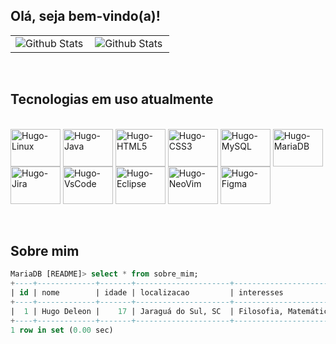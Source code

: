 ## Olá, seja bem-vindo(a)!


<table>
  <tr>
    <td>
      <img
        align="left"
        src="https://github-readme-stats.vercel.app/api?username=HugoDeleonP&theme=highcontrast&hide_border=false&include_all_commits=true&show_icons=true"
        alt="Github Stats"
      />
    </td>
    <td>
      <img
        align="left"
        src="https://github-readme-stats.vercel.app/api/top-langs/?username=HugoDeleonP&theme=highcontrast&hide_border=false&include_all_commits=true&count_private=true&layout=compact"
        alt="Github Stats"
      />
    </td>
  </tr>
</table>
<br>
  
## Tecnologias em uso atualmente

<div style = "display: inline_block"> <br>
  <img align= "Center" alt="Hugo-Linux" height = "60" width = "80" src="https://cdn.jsdelivr.net/gh/devicons/devicon@latest/icons/linux/linux-original.svg" />
  <img align= "Center" alt="Hugo-Java" height = "60" width = "80" src="https://cdn.jsdelivr.net/gh/devicons/devicon@latest/icons/java/java-original.svg" />
  <img align= "Center" alt="Hugo-HTML5" height = "60" width = "80" src="https://cdn.jsdelivr.net/gh/devicons/devicon@latest/icons/html5/html5-original.svg" />
  <img align= "Center" alt="Hugo-CSS3" height = "60" width = "80" src="https://cdn.jsdelivr.net/gh/devicons/devicon@latest/icons/css3/css3-original.svg" />
  <img align= "Center" alt="Hugo-MySQL" height = "60" width = "80" src="https://cdn.jsdelivr.net/gh/devicons/devicon@latest/icons/mysql/mysql-original-wordmark.svg" />
  <img align= "Center" alt="Hugo-MariaDB" height = "60" width = "80" src="https://cdn.jsdelivr.net/gh/devicons/devicon@latest/icons/mariadb/mariadb-original-wordmark.svg" />
  <img align= "Center" alt="Hugo-Jira" height = "60" width = "80" src="https://cdn.jsdelivr.net/gh/devicons/devicon@latest/icons/jira/jira-original-wordmark.svg" />
  <img align= "Center" alt="Hugo-VsCode" height = "60" width = "80" src="https://cdn.jsdelivr.net/gh/devicons/devicon@latest/icons/vscode/vscode-original.svg" />
  <img align= "Center" alt="Hugo-Eclipse" height = "60" width = "80" src="https://cdn.jsdelivr.net/gh/devicons/devicon@latest/icons/eclipse/eclipse-original.svg" />
  <img align= "Center" alt="Hugo-NeoVim" height = "60" width = "80" src="https://cdn.jsdelivr.net/gh/devicons/devicon@latest/icons/neovim/neovim-original.svg" />
  <img align= "Center" alt="Hugo-Figma" height = "60" width = "80" src="https://cdn.jsdelivr.net/gh/devicons/devicon@latest/icons/figma/figma-original.svg" />  
</div>

<br>
<br>

## Sobre mim

```sql
MariaDB [README]> select * from sobre_mim;
+----+-------------+-------+---------------------+-----------------------------------------------------------------------+
| id | nome        | idade | localizacao         | interesses                                                            |
+----+-------------+-------+---------------------+-----------------------------------------------------------------------+
|  1 | Hugo Deleon |    17 | Jaraguá do Sul, SC  | Filosofia, Matemática, funcionamento de sistemas e tecnologia no geral|
+----+-------------+-------+---------------------+-----------------------------------------------------------------------+
1 row in set (0.00 sec)

```
